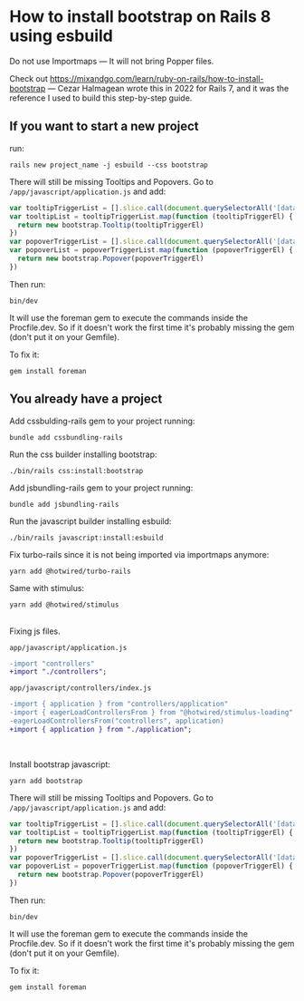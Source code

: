 # How to install bootstrap on Rails 8 using esbuild

Do not use Importmaps — It will not bring Popper files.

Check out https://mixandgo.com/learn/ruby-on-rails/how-to-install-bootstrap — Cezar Halmagean wrote this in 2022 for Rails 7, and it was the reference I used to build this step-by-step guide.

## If you want to start a new project
run:
```
rails new project_name -j esbuild --css bootstrap
```
There will still be missing Tooltips and Popovers.
Go to `/app/javascript/application.js` and add:
```js
var tooltipTriggerList = [].slice.call(document.querySelectorAll('[data-bs-toggle="tooltip"]'))
var tooltipList = tooltipTriggerList.map(function (tooltipTriggerEl) {
  return new bootstrap.Tooltip(tooltipTriggerEl)
})
var popoverTriggerList = [].slice.call(document.querySelectorAll('[data-bs-toggle="popover"]'))
var popoverList = popoverTriggerList.map(function (popoverTriggerEl) {
  return new bootstrap.Popover(popoverTriggerEl)
})
```
Then run:
```
bin/dev
```
It will use the foreman gem to execute the commands inside the Procfile.dev.
So if it doesn't work the first time it's probably missing the gem (don't put it on your Gemfile).

To fix it:
```
gem install foreman
```

## You already have a project
Add cssbulding-rails gem to your project running:
```
bundle add cssbundling-rails
```
Run the css builder installing bootstrap:
```
./bin/rails css:install:bootstrap
```
Add jsbundling-rails gem to your project running:
```
bundle add jsbundling-rails
```
Run the javascript builder installing esbuild:
```
./bin/rails javascript:install:esbuild
```
Fix turbo-rails since it is not being imported via importmaps anymore:
```
yarn add @hotwired/turbo-rails
```
Same with stimulus:
```
yarn add @hotwired/stimulus
```
<br>
Fixing js files.

`app/javascript/application.js`
```diff
-import "controllers"
+import "./controllers";
```

`app/javascript/controllers/index.js`
```diff
-import { application } from "controllers/application"
-import { eagerLoadControllersFrom } from "@hotwired/stimulus-loading"
-eagerLoadControllersFrom("controllers", application)
+import { application } from "./application";
```
<br>

Install bootstrap javascript:
```
yarn add bootstrap
```
There will still be missing Tooltips and Popovers.
Go to `/app/javascript/application.js` and add:
```js
var tooltipTriggerList = [].slice.call(document.querySelectorAll('[data-bs-toggle="tooltip"]'))
var tooltipList = tooltipTriggerList.map(function (tooltipTriggerEl) {
  return new bootstrap.Tooltip(tooltipTriggerEl)
})
var popoverTriggerList = [].slice.call(document.querySelectorAll('[data-bs-toggle="popover"]'))
var popoverList = popoverTriggerList.map(function (popoverTriggerEl) {
  return new bootstrap.Popover(popoverTriggerEl)
})
```
Then run:
```
bin/dev
```
It will use the foreman gem to execute the commands inside the Procfile.dev.
So if it doesn't work the first time it's probably missing the gem (don't put it on your Gemfile).

To fix it:
```
gem install foreman
```
